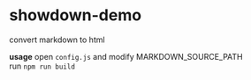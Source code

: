 # showdown-demo
convert markdown to html

**usage**
open `config.js` and modify MARKDOWN_SOURCE_PATH  
run `npm run build`
